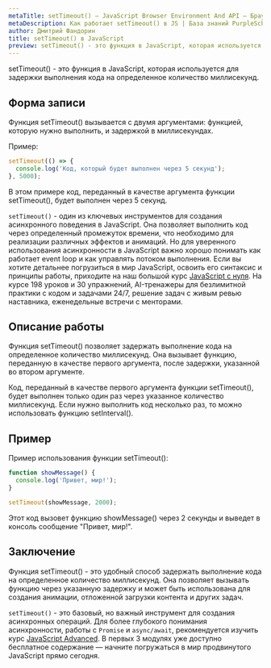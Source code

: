```yaml
---
metaTitle: setTimeout() – JavaScript Browser Environment And API – Браузерное окружение и API в JS
metaDescription: Как работает setTimeout() в JS | База знаний PurpleSchool
author: Дмитрий Фандорин
title: setTimeout() в JavaScript
preview: setTimeout() - это функция в JavaScript, которая используется для задержки выполнения кода на определенное количество миллисекунд...
---
```


setTimeout() - это функция в JavaScript, которая используется для задержки выполнения кода на определенное количество миллисекунд.

## Форма записи

Функция setTimeout() вызывается с двумя аргументами: функцией, которую нужно выполнить, и задержкой в миллисекундах.

Пример:

```javascript
setTimeout(() => {
  console.log('Код, который будет выполнен через 5 секунд');
}, 5000);
```

В этом примере код, переданный в качестве аргумента функции setTimeout(), будет выполнен через 5 секунд.

`setTimeout()` - один из ключевых инструментов для создания асинхронного поведения в JavaScript. Она позволяет выполнить код через определенный промежуток времени, что необходимо для реализации различных эффектов и анимаций.  Но для уверенного использования асинхронности в JavaScript важно хорошо понимать как работает event loop и как управлять потоком выполнения. Если вы хотите детальнее погрузиться в мир JavaScript, освоить его синтаксис и принципы работы, приходите на наш большой курс [JavaScript с нуля](https://purpleschool.ru/course/javascript-basics?utm_source=knowledgebase&utm_medium=text&utm_campaign=settimeout-v-javascript). На курсе 198 уроков и 30 упражнений, AI-тренажеры для безлимитной практики с кодом и задачами 24/7, решение задач с живым ревью наставника, еженедельные встречи с менторами.

## Описание работы

Функция setTimeout() позволяет задержать выполнение кода на определенное количество миллисекунд. Она вызывает функцию, переданную в качестве первого аргумента, после задержки, указанной во втором аргументе.

Код, переданный в качестве первого аргумента функции setTimeout(), будет выполнен только один раз через указанное количество миллисекунд. Если нужно выполнить код несколько раз, то можно использовать функцию setInterval().

## Пример

Пример использования функции setTimeout():

```javascript
function showMessage() {
  console.log('Привет, мир!');
}

setTimeout(showMessage, 2000);
```

Этот код вызовет функцию showMessage() через 2 секунды и выведет в консоль сообщение "Привет, мир!".

## Заключение

Функция setTimeout() - это удобный способ задержать выполнение кода на определенное количество миллисекунд. Она позволяет вызывать функцию через указанную задержку и может быть использована для создания анимации, отложенной загрузки контента и других задач.

`setTimeout()` - это базовый, но важный инструмент для создания асинхронных операций. Для более глубокого понимания асинхронности, работы с `Promise` и `async/await`, рекомендуется изучить курс [JavaScript Advanced](https://purpleschool.ru/course/javascript-advanced?utm_source=knowledgebase&utm_medium=text&utm_campaign=settimeout-v-javascript). В первых 3 модулях уже доступно бесплатное содержание — начните погружаться в мир продвинутого JavaScript прямо сегодня. 
